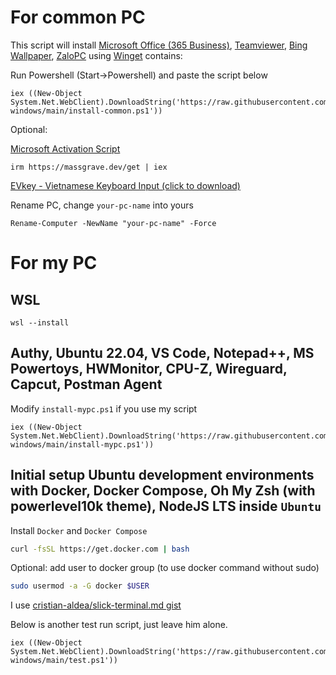 # For common PC

This script will install [Microsoft Office (365 Business)](https://www.microsoft.com/vi-vn/microsoft-365),  [Teamviewer](https://www.teamviewer.com/), [Bing Wallpaper](https://www.microsoft.com/en-us/bing/bing-wallpaper), [ZaloPC](https://zalo.me/pc) using [Winget](https://winget.run/) contains:

Run Powershell (Start->Powershell) and paste the script below

```shell
iex ((New-Object System.Net.WebClient).DownloadString('https://raw.githubusercontent.com/hophamlam/initial-windows/main/install-common.ps1'))
```

Optional:

[Microsoft Activation Script](https://github.com/massgravel/Microsoft-Activation-Scripts) 
```shell
irm https://massgrave.dev/get | iex
```

[EVkey - Vietnamese Keyboard Input (click to download)](https://github.com/lamquangminh/EVKey/releases/download/Release/EVKey.zip)

Rename PC, change `your-pc-name` into yours
```shell
Rename-Computer -NewName "your-pc-name" -Force
```

# For my PC

## WSL

```shell
wsl --install
```

## Authy, Ubuntu 22.04, VS Code, Notepad++, MS Powertoys, HWMonitor, CPU-Z, Wireguard, Capcut, Postman Agent

Modify `install-mypc.ps1` if you use my script

```shell
iex ((New-Object System.Net.WebClient).DownloadString('https://raw.githubusercontent.com/hophamlam/initial-windows/main/install-mypc.ps1'))
```

## Initial setup Ubuntu development environments with Docker, Docker Compose, Oh My Zsh (with powerlevel10k theme), NodeJS LTS inside `Ubuntu`

Install `Docker` and `Docker Compose`

```bash
curl -fsSL https://get.docker.com | bash
```

Optional: add user to docker group (to use docker command without sudo)

```bash
sudo usermod -a -G docker $USER
```

I use [cristian-aldea/slick-terminal.md gist](https://gist.github.com/cristian-aldea/c8f91187de922303fa10c6e5fd85e324)

Below is another test run script, just leave him alone.
```shell
iex ((New-Object System.Net.WebClient).DownloadString('https://raw.githubusercontent.com/hophamlam/initial-windows/main/test.ps1'))
```
